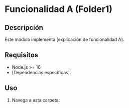 # Funcionalidad A (Folder1)

## Descripción

Este módulo implementa [explicación de funcionalidad A].

## Requisitos

- Node.js >= 16
- [Dependencias específicas].

## Uso

1. Navega a esta carpeta:
